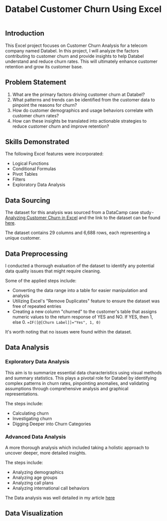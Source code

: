 # Databel Customer Churn Using Excel
![]()

## Introduction
This Excel project focuses on Customer Churn Analysis for a telecom company named Databel. In this project, I will analyze the factors contributing to customer churn and provide insights to help Databel understand and reduce churn rates. This will ultimately enhance customer retention and grow its customer base.

## Problem Statement
1. What are the primary factors driving customer churn at Databel?
2. What patterns and trends can be identified from the customer data to pinpoint the reasons for churn?
3. How do customer demographics and usage behaviors correlate with customer churn rates?
4. How can these insights be translated into actionable strategies to reduce customer churn and improve retention?

## Skills Demonstrated
The following Excel features were incorporated:
- Logical Functions
- Conditional Formulas
- Pivot Tables
- Filters
- Exploratory Data Analysis

## Data Sourcing
The dataset for this analysis was sourced from a DataCamp case study - [Analyzing Customer Churn in Excel](https://medium.com/r/?url=https%3A%2F%2Fapp.datacamp.com%2Flearn%2Fcourses%2Fcase-study-analyzing-customer-churn-in-excel) and the link to the dataset can be found [here](https://medium.com/r/?url=https%3A%2F%2Fs3.amazonaws.com%2Fassets.datacamp.com%2Fproduction%2Frepositories%2F6386%2Fdatasets%2FDatasets%2Band%2BWorkbooks.zip).

The dataset contains 29 columns and 6,688 rows, each representing a unique customer.

## Data Preprocessing
I conducted a thorough evaluation of the dataset to identify any potential data quality issues that might require cleaning. 

Some of the applied steps include:
- Converting the data range into a table for easier manipulation and analysis
- Utilizing Excel's "Remove Duplicates" feature to ensure the dataset was free of repeated entries
- Creating a new column "churned" to the customer's table that assigns numeric values to the return response of YES and NO. If YES, then 1, else 0. `=IF([@[Churn Label]]="Yes", 1, 0)`

It's worth noting that no issues were found within the dataset.

## Data Analysis
### Exploratory Data Analysis 
This aim is to summarize essential data characteristics using visual methods and summary statistics. This plays a pivotal role for Databel by identifying complex patterns in churn rates, pinpointing anomalies, and validating assumptions through comprehensive analysis and graphical representations.

The steps include:
- Calculating churn
- Investigating churn
- Digging Deeper into Churn Categories

### Advanced Data Analysis
A more thorough analysis which included taking a holistic approach to uncover deeper, more detailed insights.

The steps include:
- Analyzing demographics
- Analyzing age groups
- Analyzing call plans
- Analyzing international call behaviors 

The Data analysis was well detailed in my article [here]()

## Data Visualization
